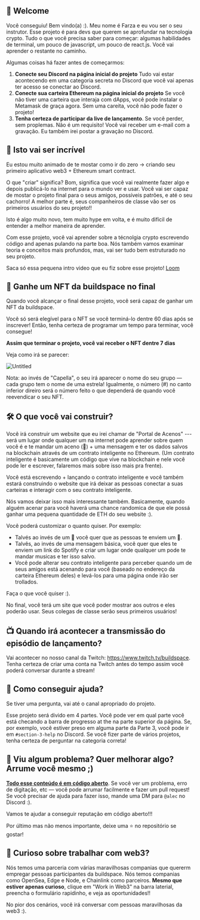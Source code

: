 ## 👋 Welcome

Você conseguiu! Bem vindo(a) :). Meu nome é Farza e eu vou ser o seu instrutor. Esse projeto é para devs que querem se aprofundar na tecnologia crypto. Tudo o que você precisa saber para começar: algumas habilidades de terminal, um pouco de javascript, um pouco de react.js. Você vai aprender o restante no caminho.

Algumas coisas há fazer antes de começarmos:

1. **Conecte seu Discord na página inicial do projeto** Tudo vai estar acontecendo em uma categoria secreta no Discord que você vai apenas ter acesso se conectar ao Discord.
2. **Conecte sua carteira Ethereum na página inicial do projeto** Se você não tiver uma carteira que interaja com dApps, você pode instalar o Metamask de graça agora. Sem uma careita, você não pode fazer o projeto!
3. **Tenha certeza de participar da live de lançamento**. Se você perder, sem proplemas. Não é um requisito! Você vai receber um e-mail com a gravação. Eu também irei postar a gravação no Discord.


## 🚀 Isto vai ser incrível

Eu estou muito animado de te mostar como ir do zero -> criando seu primeiro aplicativo web3 + Ethereum smart contract.

O que "criar" significa? Bom, significa que você vai realmente fazer algo e depois publicá-lo na internet para o mundo ver e usar. Você vai ser capaz de mostar o projeto final para o seus amigos, possíveis patrões, e até o seu cachorro! A melhor parte é, seus companheiros de classe vão ser os primeiros usuários do seu projeto!!

Isto é algo muito novo, tem muito hype em volta, e é muito difícil de entender a melhor maneira de aprender.

Com esse projeto, você vai aprender sobre a técnolgia crypto escrevendo código and apenas pulando na parte boa. Nós também vamos examinar teoria e conceitos mais profundos, mas, vai ser tudo bem estruturado no seu projeto.

Saca só essa pequena intro video que eu fiz sobre esse projeto!
[Loom](https://www.loom.com/share/8746b43760c74c6791ba17af9940ea8e)


## 👀 Ganhe um NFT da buildspace no final

Quando você alcançar o final desse projeto, você será capaz de ganhar um NFT da buildspace.

Você só será elegível para o NFT se você terminá-lo dentre 60 dias após se inscrever! Então, tenha certeza de programar um tempo para terminar, você consegue!

**Assim que terminar o projeto, você vai receber o NFT dentre 7 dias**

Veja como irá se parecer:

![Untitled](https://i.imgur.com/HlRJTTf.png)

Nota: ao invés de "Capella", o seu irá aparecer o nome do seu grupo — cada grupo tem o nome de uma estrela! Igualmente, o número (#) no canto inferior direiro será o número feito o que dependerá de quando você reevendicar o seu NFT.


## 🛠 O que você vai construir?

Você irá construir um website que eu irei chamar de "Portal de Acenos" --- será um lugar onde qualquer um na internet pode aprender sobre quem você é e te mandar um aceno (👋) + uma mensagem e ter os dados salvos na blockchain através de um contrato inteligente no Ethereum. (Um contrato inteligente é basicamente um código que vive na blockchain e nele você pode ler e escrever, falaremos mais sobre isso mais pra frente).

Você está escrevendo + lançando o contrato inteligente e você também estará construindo o website que irá deixar as pessoas conectar a suas carteiras e interagir com o seu contrato inteligente.

Nós vamos deixar isso mais interessante também. Basicamente, quando alguém acenar para você haverá uma chance randomica de que ele possá ganhar uma pequena quantidade de ETH do seu website :).

Você poderá customizar o quanto quiser. Por exemplo:
- Talvés ao invés de um 👋 você quer que as pessoas te enviem um 💩.
- Talvês, ao invés de uma mensagem básica, você quer que eles te enviem um link do Spotify e criar um lugar onde qualquer um pode te mandar musicas e ter isso salvo.
- Você pode alterar seu contrato inteligente para perceber quando um de seus amigos está acenando para você (baseado no endereço da carteira Ethereum deles) e levá-los para uma página onde irão ser trollados.

Faça o que você quiser :).

No final, você terá um site que você poder mostrar aos outros e eles poderão usar. Seus colegas de classe serão seus primeiros usuários!


## 📺 Quando irá acontecer a transmissão do episódio de lançamento?

Vai acontecer no nosso canal da Twitch: <https://www.twitch.tv/buildspace>. Tenha certeza de criar uma conta na Twitch antes do tempo assim você poderá conversar durante a stream!


## 🤚 Como conseguir ajuda?

Se tiver uma pergunta, vai até o canal apropriado do projeto.

Esse projeto será divido em 4 partes. Você pode ver em qual parte você está checando a barra de progresso at the na parte superior da página. Se, por exemplo, você estiver preso em alguma parte da Parte 3, você pode ir em `#section-3-help` no Discord. Se você fizer parte de vários projetos, tenha certeza de perguntar na categoria correta!


## 🤘 Viu algum problema? Quer melhorar algo? Arrume você mesmo ;)

**[Todo esse conteúdo é em código aberto](https://github.com/buildspace/buildspace-projects)**. Se você ver um problema, erro de digitação, etc — você pode arrumar facilmente e fazer um pull request! Se você precisar de ajuda para fazer isso, mande uma DM para `@alec` no Discord :). 

Vamos te ajudar a conseguir reputação em código aberto!!!

Por último mas não menos importante, deixe uma ⭐ no repositório se gostar!


## 🚨 Curioso sobre trabalhar com web3?

Nós temos uma parceria com várias maravilhosas companias que quererm empregar pessoas participantes da buildspace. Nós temos companias como OpenSea, Edge e Node, e Chainlink como parceiros. **Mesmo que estiver apenas curioso**, clique em "Work in Web3" na barra laterial, preencha o formulário rapidinho, e veja as oportunidades!!

No pior dos cenários, você irá conversar com pessoas maravilhosas da web3 :).


